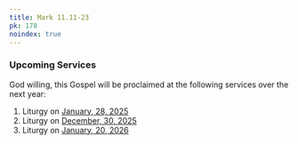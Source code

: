 ```yaml
---
title: Mark 11.11-23
pk: 178
noindex: true
---
```


### Upcoming Services

God willing, this Gospel will be proclaimed at the following services over the next year:


1. Liturgy on [January, 28, 2025](https://orthocal.info/readings/gregorian/2025/01/28/)
1. Liturgy on [December, 30, 2025](https://orthocal.info/readings/gregorian/2025/12/30/)
1. Liturgy on [January, 20, 2026](https://orthocal.info/readings/gregorian/2026/01/20/)
